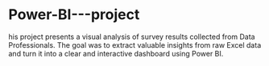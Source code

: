 # Power-BI---project
his project presents a visual analysis of survey results collected from Data Professionals. The goal was to extract valuable insights from raw Excel data and turn it into a clear and interactive dashboard using Power BI.
